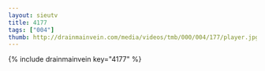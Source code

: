 ```yaml
--- 
layout: sieutv
title: 4177
tags: ["004"]
thumb: http://drainmainvein.com/media/videos/tmb/000/004/177/player.jpg
---
```

{% include drainmainvein key="4177" %} 
